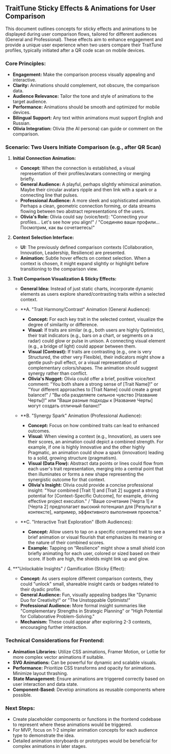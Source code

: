 ## TraitTune Sticky Effects & Animations for User Comparison

This document outlines concepts for sticky effects and animations to be displayed during user comparison flows, tailored for different audiences (General and Professional). These effects aim to enhance engagement and provide a unique user experience when two users compare their TraitTune profiles, typically initiated after a QR code scan on mobile devices.

### Core Principles:

*   **Engagement:** Make the comparison process visually appealing and interactive.
*   **Clarity:** Animations should complement, not obscure, the comparison data.
*   **Audience Relevance:** Tailor the tone and style of animations to the target audience.
*   **Performance:** Animations should be smooth and optimized for mobile devices.
*   **Bilingual Support:** Any text within animations must support English and Russian.
*   **Olivia Integration:** Olivia (the AI persona) can guide or comment on the comparison.

### Scenario: Two Users Initiate Comparison (e.g., after QR Scan)

1.  **Initial Connection Animation:**
    *   **Concept:** When the connection is established, a visual representation of their profiles/avatars connecting or merging briefly.
    *   **General Audience:** A playful, perhaps slightly whimsical animation. Maybe their circular avatars ripple and then link with a spark or a connecting line that pulses.
    *   **Professional Audience:** A more sleek and sophisticated animation. Perhaps a clean, geometric connection forming, or data streams flowing between two abstract representations of the users.
    *   **Olivia's Role:** Olivia could say (voice/text): "Connecting your profiles... Let's see how you align!" / "Соединяю ваши профили... Посмотрим, как вы сочетаетесь!"

2.  **Context Selection Interface:**
    *   **UI:** The previously defined comparison contexts (Collaboration, Innovation, Leadership, Resilience) are presented.
    *   **Animation:** Subtle hover effects on context selection. When a context is chosen, it might expand slightly or highlight before transitioning to the comparison view.

3.  **Trait Comparison Visualization & Sticky Effects:**
    *   **General Idea:** Instead of just static charts, incorporate dynamic elements as users explore shared/contrasting traits within a selected context.

    *   **A. "Trait Harmony/Contrast" Animation (General Audience):
        *   **Concept:** For each key trait in the selected context, visualize the degree of similarity or difference.
        *   **Visual:** If traits are similar (e.g., both users are highly Optimistic), their trait indicators (e.g., bars on a chart, or segments on a radar) could glow or pulse in unison. A connecting visual element (e.g., a bridge of light) could appear between them.
        *   **Visual (Contrast):** If traits are contrasting (e.g., one is very Structured, the other very Flexible), their indicators might show a gentle push-pull effect, or a visual representation of complementary colors/shapes. The animation should suggest synergy rather than conflict.
        *   **Olivia's Nugget:** Olivia could offer a brief, positive voice/text comment: "You both share a strong sense of [Trait Name]!" or "Your different approaches to [Trait Name] could create a great balance!" / "Вы оба разделяете сильное чувство [Название Черты]!" или "Ваши разные подходы к [Название Черты] могут создать отличный баланс!"

    *   **B. "Synergy Spark" Animation (Professional Audience):
        *   **Concept:** Focus on how combined traits can lead to enhanced outcomes.
        *   **Visual:** When viewing a context (e.g., Innovation), as users see their scores, an animation could depict a combined strength. For example, if one is highly Innovative and the other highly Pragmatic, an animation could show a spark (innovation) leading to a solid, growing structure (pragmatism).
        *   **Visual (Data Flow):** Abstract data points or lines could flow from each user's trait representation, merging into a central point that then illuminates or forms a new shape representing the synergistic outcome for that context.
        *   **Olivia's Insight:** Olivia could provide a concise professional insight: "Your combined [Trait 1] and [Trait 2] suggest a strong potential for [Context-Specific Outcome], for example, driving effective project execution." / "Ваше сочетание [Черта 1] и [Черта 2] предполагает высокий потенциал для [Результат в контексте], например, эффективного выполнения проектов."

    *   **C. "Interactive Trait Exploration" (Both Audiences):
        *   **Concept:** Allow users to tap on a specific compared trait to see a brief animation or visual flourish that emphasizes its meaning or the nature of their combined scores.
        *   **Example:** Tapping on "Resilience" might show a small shield icon briefly animating for each user, colored or sized based on their score. If both are high, the shields might link up and glow.

4.  **"Unlockable Insights" / Gamification (Sticky Effect):
    *   **Concept:** As users explore different comparison contexts, they could "unlock" small, shareable insight cards or badges related to their dyadic profile.
    *   **General Audience:** Fun, visually appealing badges like "Dynamic Duo for Creativity!" or "The Unstoppable Optimists!"
    *   **Professional Audience:** More formal insight summaries like "Complementary Strengths in Strategic Planning" or "High Potential for Collaborative Problem-Solving."
    *   **Mechanism:** These could appear after exploring 2-3 contexts, encouraging further interaction.

### Technical Considerations for Frontend:

*   **Animation Libraries:** Utilize CSS animations, Framer Motion, or Lottie for more complex vector animations if suitable.
*   **SVG Animations:** Can be powerful for dynamic and scalable visuals.
*   **Performance:** Prioritize CSS transforms and opacity for animations. Minimize layout thrashing.
*   **State Management:** Ensure animations are triggered correctly based on user interaction and data state.
*   **Component-Based:** Develop animations as reusable components where possible.

### Next Steps:

*   Create placeholder components or functions in the frontend codebase to represent where these animations would be triggered.
*   For MVP, focus on 1-2 simpler animation concepts for each audience type to demonstrate the idea.
*   Detailed animation storyboards or prototypes would be beneficial for complex animations in later stages.

